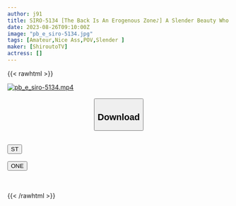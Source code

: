 ```yaml
---
author: j91
title: SIRO-5134 [The Back Is An Erogenous Zone♪] A Slender Beauty Who Faints In Agony From A Violent Piston Attack! I Dreamed Of Becoming An AV Actress Someday And Took The First Step! [First Shot] AV Application On The Net → AV Experience Shooting 2024
date: 2023-08-26T09:10:00Z
image: "pb_e_siro-5134.jpg"
tags: [Amateur,Nice Ass,POV,Slender ]
maker: [ShiroutoTV]
actress: []
---
```



{{< rawhtml >}}

<div class="video" data-videoid="LY7dQdr3qMCRjv2">
    <a href="javascript:;">
        <img src="https://my.j91.asia/posts/pb_e_siro-5134/pb_e_siro-5134.jpg" width="WIDTH" height="HEIGHT" alt="pb_e_siro-5134.mp4" loading="lazy">
    </a>
</div>

<script type="text/javascript" src="https://j91.asia/asset/on-demand-st.js"></script>

<br>
  <link rel="stylesheet" href="https://j91.asia/asset/bs5.css">
  
  <center>
  <button class="btn btn-primary" type="button" data-bs-toggle="collapse" data-bs-target=".multi-collapse" aria-expanded="false" aria-controls="multiCollapseExample1 multiCollapseExample2"><h2>Download</h2></button></center>
</p>
<div class="row">
  <div class="col">
    <div class="collapse multi-collapse" id="multiCollapseExample1">
      <div class="card card-body">
	      	      <br>
<div class="buttons">  
<a href="https://streamtape.to/v/LY7dQdr3qMCRjv2"><button class="btn-hover color-3"><i class="fa fa-download"></i> ST</button></a></div>
    </div>
  </div>
</div>
  <div class="col">
    <div class="collapse multi-collapse" id="multiCollapseExample2">
      <div class="card card-body">
	      <br>
<div class="buttons">
    <a href="https://oneupload.to/xpeg75r8k1zk"><button class="btn-hover color-9"><i class="fa fa-download"></i> ONE</button></a></div>
<br><br>
      </div>
    </div>
  </div>
</div>

{{< /rawhtml >}}
